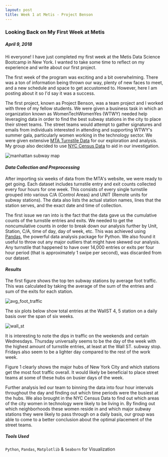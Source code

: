 ```yaml
---
layout: post
title: Week 1 at Metis - Project Benson
---
```


### Looking Back on My First Week at Metis

##### April 9, 2018
 
Hi everyone! I have just completed my first week at the Metis Data Science Bootcamp in New York. I wanted to take some 
time to reflect on my experience and write about our first project. 

The first week of the program was exciting and a bit overwhelming. There was a ton of information being thrown our way,
plenty of new faces to meet, and a new schedule and space to get accustomed to. However, here I am posting about it so
I'd say it was a success. 

The first project, known as Project Benson, was a team project and I worked with three of my fellow students. We were
given a business task in which an organization known as WomenTechWomenYes (WTWY) needed help leveraging data in order 
to find the best subway stations in the city to place their street teams. The street teams would attempt to gather 
signatures and emails from individuals interested in attending and supporting WTWY's summer gala, particularly women working in the technology sector. 
We were given extensive [MTA Turnstile Data](http://web.mta.info/developers/turnstile.html) for our exploration and analysis. My group also 
decided to use [NYC Census Data](https://www.kaggle.com/muonneutrino/new-york-city-census-data/data) to aid in our 
investigation.   

![manhattan subway map](https://pixel.nymag.com/imgs/daily/intelligencer/2016/05/26/26-subway-map-1.nocrop.w536.h2147483647.jpg "Manhattan Subway Map")

#### *Data Collection and Preprocessing*

After importing six weeks of data from the MTA's website, we were ready to get going. Each dataset
includes turnstile entry and exit counts collected every four hours for one week. This consists of
every single turnstile grouped into various C/A (Control Areas) and UNIT (Remote units for subway stations).
The data also lists the actual station names, lines that the station serves, and the exact date and 
time of collection.

The first issue we ran into is the fact that the data gave us the cumulative counts of the turnstile
entries and exits. We needed to get the noncumulative counts in order to break down our analysis further
by Unit, Station, C/A, time of day, day of week, etc. This was achieved using
 [Pandas](https://pandas.pydata.org/pandas-docs/stable/), the powerful data analysis package for 
Python. We also found it useful to throw out any major outliers that might have skewed our analysis.
Any turnstile that happened to have over 14,000 entries or exits per four hour period (that is approximately 1 swipe 
per second), was discarded from our dataset.

#### *Results*

The first figure shows the top ten subway stations by average foot traffic. This was calculated by 
taking the average of the sum of the entries and sum of the exits for each station.

![avg_foot_traffic](https://github.com/jnlevine23/jnlevine23.github.io/blob/master/images/avg_foot_traffic.png?raw=true)

The six plots below show total entries at the WallST 4, 5 station on a daily basis over the span 
of six weeks.
 
![wall_st](https://github.com/jnlevine23/jnlevine23.github.io/blob/master/images/wallst.png?raw=true)    

It is interesting to note the dips in traffic on the weekends and certain Wednesdays. Thursday 
universally seems to be the day of the week with the highest amount of turnstile entries, at least at
the Wall ST. subway stop. Fridays also seem to be a lighter day compared to the rest of the work week.

Figure 1 clearly shows the major hubs of New York City and which stations get the most foot traffic 
overall. It would likely be beneficial to place street teams at some of these hubs on busier days 
of the week. 

Further analysis led our team to binning the data into four hour intervals throughout the day and finding 
out which time periods were the busiest at the hubs. We also brought in the NYC Census Data to find out 
which areas of the city women in technology were likely to be living in. By finding out which 
neighborhoods these women reside in and which major subway stations they were likely to pass through on 
a daily basis, our group was able to come to a better conclusion about the optimal placement of the 
street teams.   

##### Tools Used
`Python`, `Pandas`, `Matplotlib` & `Seaborn` for Visualization
